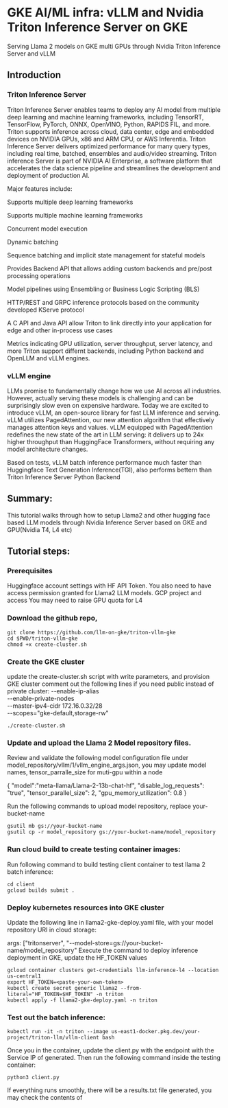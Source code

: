 
# GKE AI/ML infra: vLLM and Nvidia Triton Inference Server on GKE 

Serving Llama 2 models on GKE multi GPUs through Nvidia Triton Inference Server and vLLM

## Introduction

### Triton Inference Server

Triton Inference Server enables teams to deploy any AI model from multiple deep learning and machine learning frameworks, including TensorRT, TensorFlow, PyTorch, ONNX, OpenVINO, Python, RAPIDS FIL, and more. Triton supports inference across cloud, data center, edge and embedded devices on NVIDIA GPUs, x86 and ARM CPU, or AWS Inferentia. Triton Inference Server delivers optimized performance for many query types, including real time, batched, ensembles and audio/video streaming. Triton inference Server is part of NVIDIA AI Enterprise, a software platform that accelerates the data science pipeline and streamlines the development and deployment of production AI.

Major features include:

Supports multiple deep learning frameworks

Supports multiple machine learning frameworks

Concurrent model execution

Dynamic batching

Sequence batching and implicit state management for stateful models

Provides Backend API that allows adding custom backends and pre/post processing operations

Model pipelines using Ensembling or Business Logic Scripting (BLS)

HTTP/REST and GRPC inference protocols based on the community developed KServe protocol

A C API and Java API allow Triton to link directly into your application for edge and other in-process use cases

Metrics indicating GPU utilization, server throughput, server latency, and more
Triton support differnt backends, including Python backend and OpenLLM and vLLM engines. 


### vLLM engine

LLMs promise to fundamentally change how we use AI across all industries. However, actually serving these models is challenging and can be surprisingly slow even on expensive hardware. Today we are excited to introduce vLLM, an open-source library for fast LLM inference and serving. vLLM utilizes PagedAttention, our new attention algorithm that effectively manages attention keys and values. vLLM equipped with PagedAttention redefines the new state of the art in LLM serving: it delivers up to 24x higher throughput than HuggingFace Transformers, without requiring any model architecture changes.

Based on tests, vLLM batch inference performance much faster than Huggingface Text Generation Inference(TGI), also performs bettern than Triton Inference Server Python Backend

## Summary:
This tutorial walks through how to setup Llama2 and other hugging face based LLM models through Nvidia Inference Server based on GKE and GPU(Nvidia T4, L4 etc)

## Tutorial steps:

### Prerequisites
Huggingface account settings with HF API Token. You also need to have access permission granted for Llama2 LLM models. 
GCP project and access
You may need to raise GPU quota for L4

### Download the github repo, 
```
git clone https://github.com/llm-on-gke/triton-vllm-gke
cd $PWD/triton-vllm-gke
chmod +x create-cluster.sh
```
### Create the GKE cluster
update the create-cluster.sh script with write parameters, and provision GKE cluster
comment out the following lines if you need public instead of private cluster:
  --enable-ip-alias \
  --enable-private-nodes  \
  --master-ipv4-cidr 172.16.0.32/28 \
  --scopes="gke-default,storage-rw"

```
./create-cluster.sh
```
### Update and upload the Llama 2 Model repository files.
Review and validate the following model configuration file under model_repository/vllm/1/vllm_engine_args.json, you may update model names, tensor_parralle_size for muti-gpu within a node

{
    "model":"meta-llama/Llama-2-13b-chat-hf",
    "disable_log_requests": "true",
    "tensor_parallel_size": 2,
    "gpu_memory_utilization": 0.8
}

Run the following commands to upload model repository, replace your-bucket-name
```
gsutil mb gs://your-bucket-name
gsutil cp -r model_repository gs://your-bucket-name/model_repository
```

### Run cloud build to create testing container images:
Run following command to build testing client container to test llama 2 batch inference:

```
cd client
gcloud builds submit .
```
### Deploy kubernetes resources into GKE cluster
Update the following line in llama2-gke-deploy.yaml file, with your model repository URI in cloud storage:

args: ["tritonserver", "--model-store=gs://your-bucket-name/model_repository"
Execute the command to deploy inference deployment in GKE, update the HF_TOKEN values

```
gcloud container clusters get-credentials llm-inference-l4 --location us-central1
export HF_TOKEN=<paste-your-own-token>
kubectl create secret generic llama2 --from-literal="HF_TOKEN=$HF_TOKEN" -n triton
kubectl apply -f llama2-gke-deploy.yaml -n triton
```
### Test out the batch inference:
```
kubectl run -it -n triton --image us-east1-docker.pkg.dev/your-project/triton-llm/vllm-client bash 
```

Once you in the container, update the client.py with the endpoint with the Service IP of generated. 
Then run the following command inside the testing container:
```
python3 client.py
```
If everything runs smoothly, there will be a results.txt file generated, you may check the contents of 

